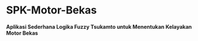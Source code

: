 # SPK-Motor-Bekas
<h4>Aplikasi Sederhana Logika Fuzzy Tsukamto untuk Menentukan Kelayakan Motor Bekas</h4>

